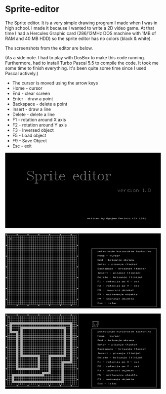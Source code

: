 # Sprite-editor
The Sprite editor. It is a very simple drawing program I made when I was in high school. I made it because I wanted to write a 2D video game. At that time I had a Hercules Graphic card (286/12MHz DOS machine with 1MB of RAM and 40 MB HDD) so the sprite editor has no colors (black & white).

The screenshots from the editor are below.

(As a side note. I had to play with DosBox to make this code running. Furthermore, had to install Turbo Pascal 5.5 to compile the code. It took me some time to finish everything. It's been quite some time since I used Pascal actively.)

- The cursor is moved using the arrow keys
- Home - cursor
- End - clear screen
- Enter - draw a point
- Backspace - delete a point
- Insert - draw a line
- Delete - delete a line
- F1 - rotation around X axis
- F2 - rotation around Y axis
- F3 - Inversed object
- F5 - Load object
- F9 - Save Object
- Esc - exit



![Alt text](https://github.com/ognjenperisic/Sprite-editor/blob/screenshots/editor_003.png?raw=true "Starting screen")

![Alt text](https://github.com/ognjenperisic/Sprite-editor/blob/screenshots/editor_000.png?raw=true "Main screen")

![Alt text](https://github.com/ognjenperisic/Sprite-editor/blob/screenshots/editor_001.png?raw=true "Main screen")

